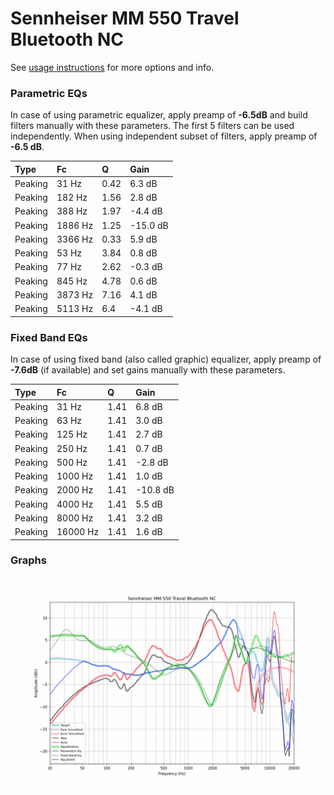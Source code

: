 # Sennheiser MM 550 Travel Bluetooth NC
See [usage instructions](https://github.com/jaakkopasanen/AutoEq#usage) for more options and info.

### Parametric EQs
In case of using parametric equalizer, apply preamp of **-6.5dB** and build filters manually
with these parameters. The first 5 filters can be used independently.
When using independent subset of filters, apply preamp of **-6.5 dB**.

| Type    | Fc      |    Q | Gain     |
|:--------|:--------|:-----|:---------|
| Peaking | 31 Hz   | 0.42 | 6.3 dB   |
| Peaking | 182 Hz  | 1.56 | 2.8 dB   |
| Peaking | 388 Hz  | 1.97 | -4.4 dB  |
| Peaking | 1886 Hz | 1.25 | -15.0 dB |
| Peaking | 3366 Hz | 0.33 | 5.9 dB   |
| Peaking | 53 Hz   | 3.84 | 0.8 dB   |
| Peaking | 77 Hz   | 2.62 | -0.3 dB  |
| Peaking | 845 Hz  | 4.78 | 0.6 dB   |
| Peaking | 3873 Hz | 7.16 | 4.1 dB   |
| Peaking | 5113 Hz | 6.4  | -4.1 dB  |

### Fixed Band EQs
In case of using fixed band (also called graphic) equalizer, apply preamp of **-7.6dB**
(if available) and set gains manually with these parameters.

| Type    | Fc       |    Q | Gain     |
|:--------|:---------|:-----|:---------|
| Peaking | 31 Hz    | 1.41 | 6.8 dB   |
| Peaking | 63 Hz    | 1.41 | 3.0 dB   |
| Peaking | 125 Hz   | 1.41 | 2.7 dB   |
| Peaking | 250 Hz   | 1.41 | 0.7 dB   |
| Peaking | 500 Hz   | 1.41 | -2.8 dB  |
| Peaking | 1000 Hz  | 1.41 | 1.0 dB   |
| Peaking | 2000 Hz  | 1.41 | -10.8 dB |
| Peaking | 4000 Hz  | 1.41 | 5.5 dB   |
| Peaking | 8000 Hz  | 1.41 | 3.2 dB   |
| Peaking | 16000 Hz | 1.41 | 1.6 dB   |

### Graphs
![](./Sennheiser%20MM%20550%20Travel%20Bluetooth%20NC.png)